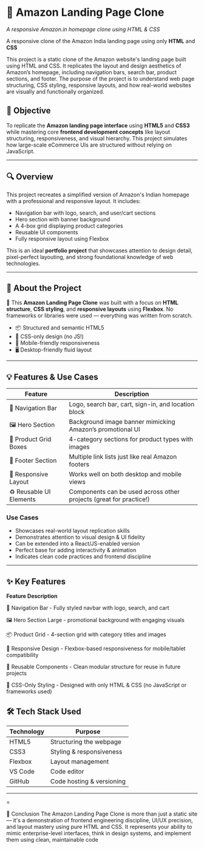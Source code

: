 # 🛒 Amazon Landing Page Clone  
*A responsive Amazon.in homepage clone using HTML & CSS*  

A responsive clone of the Amazon India landing page using only **HTML** and **CSS** 

This project is a static clone of the Amazon website's landing page built using HTML and CSS. It replicates the layout and design aesthetics of Amazon’s homepage, including navigation bars, search bar, product sections, and footer. The purpose of the project is to understand web page structuring, CSS styling, responsive layouts, and how real-world websites are visually and functionally organized.

## 🎯 Objective

To replicate the **Amazon landing page interface** using **HTML5** and **CSS3** while mastering core **frontend development concepts** like layout structuring, responsiveness, and visual hierarchy. This project simulates how large-scale eCommerce UIs are structured without relying on JavaScript.

---

## 🔍 Overview

This project recreates a simplified version of Amazon's Indian homepage with a professional and responsive layout. It includes:

- Navigation bar with logo, search, and user/cart sections  
- Hero section with banner background  
- A 4-box grid displaying product categories  
- Reusable UI components  
- Fully responsive layout using Flexbox

This is an ideal **portfolio project** that showcases attention to design detail, pixel-perfect layouting, and strong foundational knowledge of web technologies.

---

## 🧠 About the Project

📌 This **Amazon Landing Page Clone** was built with a focus on **HTML structure**, **CSS styling**, and **responsive layouts** using **Flexbox**. No frameworks or libraries were used — everything was written from scratch.

- 📦 Structured and semantic HTML5
- 🎨 CSS-only design (no JS!)
- 📱 Mobile-friendly responsiveness
- 🖥️ Desktop-friendly fluid layout

---

## 💡 Features & Use Cases

| Feature                      | Description                                                                 |
|-----------------------------|-----------------------------------------------------------------------------|
| 🔎 Navigation Bar            | Logo, search bar, cart, sign-in, and location block                         |
| 🖼️ Hero Section              | Background image banner mimicking Amazon’s promotional UI                   |
| 🧱 Product Grid Boxes        | 4-category sections for product types with images                          |
| 🧰 Footer Section            | Multiple link lists just like real Amazon footers                          |
| 📱 Responsive Layout         | Works well on both desktop and mobile views                                |
| ♻️ Reusable UI Elements      | Components can be used across other projects (great for practice!)         |

### Use Cases

- Showcases real-world layout replication skills  
- Demonstrates attention to visual design & UI fidelity  
- Can be extended into a React/JS-enabled version  
- Perfect base for adding interactivity & animation  
- Indicates clean code practices and frontend discipline

---

## ✨ Key Features

**Feature	Description**

🧭 Navigation Bar - 	Fully styled navbar with logo, search, and cart

🖼️ Hero Section	Large - promotional background with engaging visuals

📦 Product Grid - 	4-section grid with category titles and images

📱 Responsive Design	- Flexbox-based responsiveness for mobile/tablet compatibility

🧩 Reusable Components	- Clean modular structure for reuse in future projects

🎨 CSS-Only Styling	- Designed with only HTML & CSS (no JavaScript or frameworks used)


## 🛠️ Tech Stack Used

| Technology | Purpose                    |
|------------|----------------------------|
| HTML5      | Structuring the webpage    |
| CSS3       | Styling & responsiveness   |
| Flexbox    | Layout management          |
| VS Code    | Code editor                |
| GitHub     | Code hosting & versioning  |

---

=


🏁 Conclusion
The Amazon Landing Page Clone is more than just a static site — it's a demonstration of frontend engineering discipline, UI/UX precision, and layout mastery using pure HTML and CSS. It represents your ability to mimic enterprise-level interfaces, think in design systems, and implement them using clean, maintainable code
